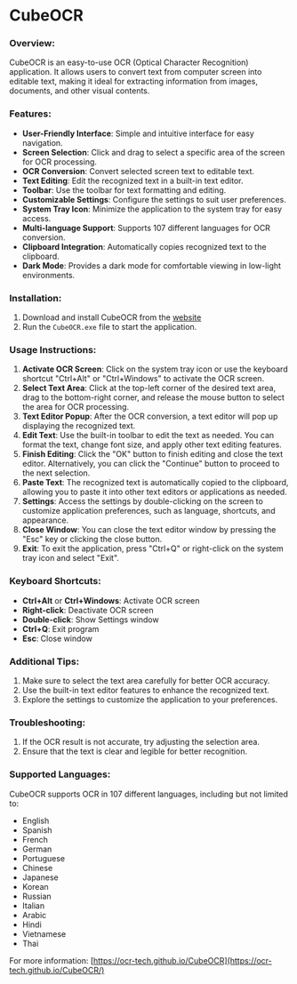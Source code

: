 # CubeOCR

### Overview:

CubeOCR is an easy-to-use OCR (Optical Character Recognition) application. It allows users to convert text from computer screen into editable text, making it ideal for extracting information from images, documents, and other visual contents.

### Features:

- **User-Friendly Interface**: Simple and intuitive interface for easy navigation.
- **Screen Selection**: Click and drag to select a specific area of the screen for OCR processing.
- **OCR Conversion**: Convert selected screen text to editable text.
- **Text Editing**: Edit the recognized text in a built-in text editor.
- **Toolbar**: Use the toolbar for text formatting and editing.
- **Customizable Settings**: Configure the settings to suit user preferences.
- **System Tray Icon**: Minimize the application to the system tray for easy access.
- **Multi-language Support**: Supports 107 different languages for OCR conversion.
- **Clipboard Integration**: Automatically copies recognized text to the clipboard.
- **Dark Mode**: Provides a dark mode for comfortable viewing in low-light environments.

### Installation:

1. Download and install CubeOCR from the [website](https://ocr-tech.github.io/CubeOCR/index.html)
2. Run the `CubeOCR.exe` file to start the application.

### Usage Instructions:

1. **Activate OCR Screen**: Click on the system tray icon or use the keyboard shortcut "Ctrl+Alt" or "Ctrl+Windows" to activate the OCR screen.
2. **Select Text Area**: Click at the top-left corner of the desired text area, drag to the bottom-right corner, and release the mouse button to select the area for OCR processing.
3. **Text Editor Popup**: After the OCR conversion, a text editor will pop up displaying the recognized text.
4. **Edit Text**: Use the built-in toolbar to edit the text as needed. You can format the text, change font size, and apply other text editing features.
5. **Finish Editing**: Click the "OK" button to finish editing and close the text editor. Alternatively, you can click the "Continue" button to proceed to the next selection.
6. **Paste Text**: The recognized text is automatically copied to the clipboard, allowing you to paste it into other text editors or applications as needed.
7. **Settings**: Access the settings by double-clicking on the screen to customize application preferences, such as language, shortcuts, and appearance.
8. **Close Window**: You can close the text editor window by pressing the "Esc" key or clicking the close button.
9. **Exit**: To exit the application, press "Ctrl+Q" or right-click on the system tray icon and select "Exit".

### Keyboard Shortcuts:

- **Ctrl+Alt** or **Ctrl+Windows**: Activate OCR screen
- **Right-click**: Deactivate OCR screen
- **Double-click**: Show Settings window
- **Ctrl+Q**: Exit program
- **Esc**: Close window

### Additional Tips:

1. Make sure to select the text area carefully for better OCR accuracy.
2. Use the built-in text editor features to enhance the recognized text.
3. Explore the settings to customize the application to your preferences.

### Troubleshooting:

1. If the OCR result is not accurate, try adjusting the selection area.
2. Ensure that the text is clear and legible for better recognition.

### Supported Languages:

CubeOCR supports OCR in 107 different languages, including but not limited to:

- English
- Spanish
- French
- German
- Portuguese
- Chinese
- Japanese
- Korean
- Russian
- Italian
- Arabic
- Hindi
- Vietnamese
- Thai

For more information: [https://ocr-tech.github.io/CubeOCR](https://ocr-tech.github.io/CubeOCR/)
